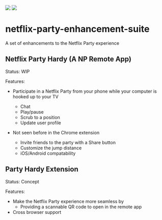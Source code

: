 ![](https://github.com/david-shortman/netflix-party-enhancement-suite/workflows/Tests/badge.svg) ![](https://github.com/david-shortman/netflix-party-enhancement-suite/workflows/Build/badge.svg)
# netflix-party-enhancement-suite
A set of enhancements to the Netflix Party experience

## Netflix Party Hardy (A NP Remote App)

Status: WIP

Features:
- Participate in a Netflix Party from your phone while your computer is hooked up to your TV
  - Chat
  - Play/pause
  - Scrub to a position
  - Update user profile
  
- Not seen before in the Chrome extension
  - Invite friends to the party with a Share button
  - Customize the jump distance
  - iOS/Android compatability

## Party Hardy Extension

Status: Concept

Features:
- Make the Netflix Party experience more seamless by
  - Providing a scannable QR code to open in the remote app
- Cross browser support
